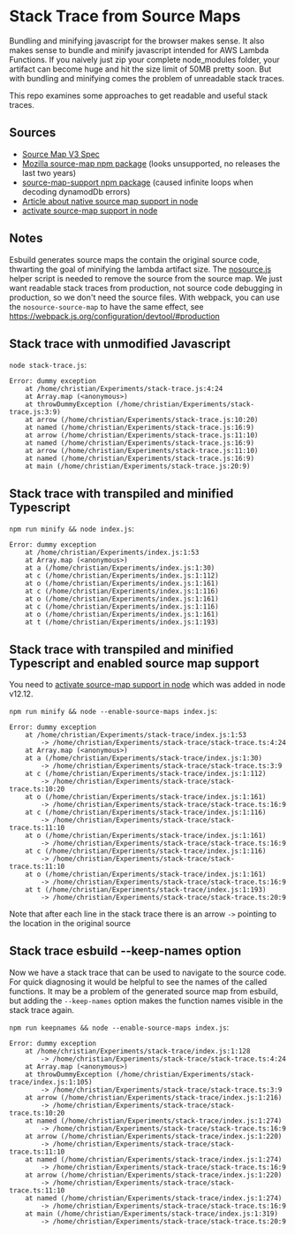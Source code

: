 # Stack Trace from Source Maps

Bundling and minifying javascript for the browser makes sense. It also makes sense to bundle and minify javascript intended for AWS Lambda Functions.
If you naively just zip your complete node_modules folder, your artifact can become huge and hit the size limit of 50MB pretty soon.
But with bundling and minifying comes the problem of unreadable stack traces.

This repo examines some approaches to get readable and useful stack traces.

## Sources

- [Source Map V3 Spec](https://docs.google.com/document/d/1U1RGAehQwRypUTovF1KRlpiOFze0b-_2gc6fAH0KY0k/edit)
- [Mozilla source-map npm package](https://github.com/mozilla/source-map) (looks unsupported, no releases the last two years)
- [source-map-support npm package](https://github.com/mozilla/source-map) (caused infinite loops when decoding dynamodDb errors)
- [Article about native source map support in node](https://nodejs.medium.com/source-maps-in-node-js-482872b56116)
- [activate source-map support in node](https://nodejs.org/api/cli.html#cli_enable_source_maps)

## Notes

Esbuild generates source maps the contain the original source code, thwarting the goal of minifying the lambda artifact size.
The [nosource.js](nosource.js) helper script is needed to remove the source from the source map. We just want readable
stack traces from production, not source code debugging in production, so we don't need the source files.
With webpack, you can use the `nosource-source-map` to have the same effect, see https://webpack.js.org/configuration/devtool/#production

## Stack trace with unmodified Javascript

`node stack-trace.js`:

```
Error: dummy exception
    at /home/christian/Experiments/stack-trace.js:4:24
    at Array.map (<anonymous>)
    at throwDummyException (/home/christian/Experiments/stack-trace.js:3:9)
    at arrow (/home/christian/Experiments/stack-trace.js:10:20)
    at named (/home/christian/Experiments/stack-trace.js:16:9)
    at arrow (/home/christian/Experiments/stack-trace.js:11:10)
    at named (/home/christian/Experiments/stack-trace.js:16:9)
    at arrow (/home/christian/Experiments/stack-trace.js:11:10)
    at named (/home/christian/Experiments/stack-trace.js:16:9)
    at main (/home/christian/Experiments/stack-trace.js:20:9)
```

## Stack trace with transpiled and minified Typescript

`npm run minify && node index.js`:

```
Error: dummy exception
    at /home/christian/Experiments/index.js:1:53
    at Array.map (<anonymous>)
    at a (/home/christian/Experiments/index.js:1:30)
    at c (/home/christian/Experiments/index.js:1:112)
    at o (/home/christian/Experiments/index.js:1:161)
    at c (/home/christian/Experiments/index.js:1:116)
    at o (/home/christian/Experiments/index.js:1:161)
    at c (/home/christian/Experiments/index.js:1:116)
    at o (/home/christian/Experiments/index.js:1:161)
    at t (/home/christian/Experiments/index.js:1:193)
```

## Stack trace with transpiled and minified Typescript and enabled source map support

You need to [activate source-map support in node](https://nodejs.org/api/cli.html#cli_enable_source_maps) which was added in node v12.12.

`npm run minify && node --enable-source-maps index.js`:

```
Error: dummy exception
    at /home/christian/Experiments/stack-trace/index.js:1:53
        -> /home/christian/Experiments/stack-trace/stack-trace.ts:4:24
    at Array.map (<anonymous>)
    at a (/home/christian/Experiments/stack-trace/index.js:1:30)
        -> /home/christian/Experiments/stack-trace/stack-trace.ts:3:9
    at c (/home/christian/Experiments/stack-trace/index.js:1:112)
        -> /home/christian/Experiments/stack-trace/stack-trace.ts:10:20
    at o (/home/christian/Experiments/stack-trace/index.js:1:161)
        -> /home/christian/Experiments/stack-trace/stack-trace.ts:16:9
    at c (/home/christian/Experiments/stack-trace/index.js:1:116)
        -> /home/christian/Experiments/stack-trace/stack-trace.ts:11:10
    at o (/home/christian/Experiments/stack-trace/index.js:1:161)
        -> /home/christian/Experiments/stack-trace/stack-trace.ts:16:9
    at c (/home/christian/Experiments/stack-trace/index.js:1:116)
        -> /home/christian/Experiments/stack-trace/stack-trace.ts:11:10
    at o (/home/christian/Experiments/stack-trace/index.js:1:161)
        -> /home/christian/Experiments/stack-trace/stack-trace.ts:16:9
    at t (/home/christian/Experiments/stack-trace/index.js:1:193)
        -> /home/christian/Experiments/stack-trace/stack-trace.ts:20:9
```

Note that after each line in the stack trace there is an arrow `->` pointing to the location in the original source

## Stack trace esbuild --keep-names option

Now we have a stack trace that can be used to navigate to the source code.
For quick diagnosing it would be helpful to see the names of the called functions.
It may be a problem of the generated source map from esbuild, but adding the `--keep-names` option
makes the function names visible in the stack trace again.

`npm run keepnames && node --enable-source-maps index.js`:

```
Error: dummy exception
    at /home/christian/Experiments/stack-trace/index.js:1:128
        -> /home/christian/Experiments/stack-trace/stack-trace.ts:4:24
    at Array.map (<anonymous>)
    at throwDummyException (/home/christian/Experiments/stack-trace/index.js:1:105)
        -> /home/christian/Experiments/stack-trace/stack-trace.ts:3:9
    at arrow (/home/christian/Experiments/stack-trace/index.js:1:216)
        -> /home/christian/Experiments/stack-trace/stack-trace.ts:10:20
    at named (/home/christian/Experiments/stack-trace/index.js:1:274)
        -> /home/christian/Experiments/stack-trace/stack-trace.ts:16:9
    at arrow (/home/christian/Experiments/stack-trace/index.js:1:220)
        -> /home/christian/Experiments/stack-trace/stack-trace.ts:11:10
    at named (/home/christian/Experiments/stack-trace/index.js:1:274)
        -> /home/christian/Experiments/stack-trace/stack-trace.ts:16:9
    at arrow (/home/christian/Experiments/stack-trace/index.js:1:220)
        -> /home/christian/Experiments/stack-trace/stack-trace.ts:11:10
    at named (/home/christian/Experiments/stack-trace/index.js:1:274)
        -> /home/christian/Experiments/stack-trace/stack-trace.ts:16:9
    at main (/home/christian/Experiments/stack-trace/index.js:1:319)
        -> /home/christian/Experiments/stack-trace/stack-trace.ts:20:9
```
